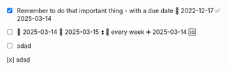 - [x] Remember to do that important thing - with a due date 📅 2022-12-17 ✅ 2025-03-14
- [ ] 📅 2025-03-14 🛫 2025-03-15 ⏫ 🔁 every week ➕ 2025-03-14 🆔

-[ ] sdad


 [x] sdsd